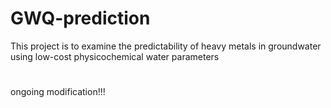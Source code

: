 # GWQ-prediction
This project is to examine the predictability of heavy metals in groundwater using low-cost physicochemical water parameters 
# 
ongoing modification!!!
